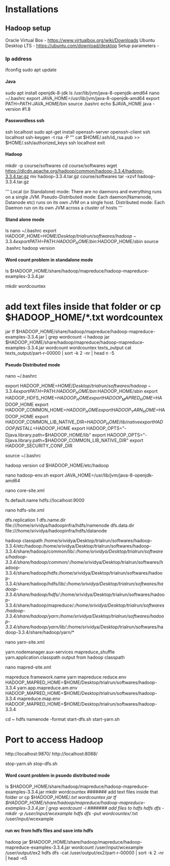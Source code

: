 # Installations


## Hadoop setup


Oracle Virtual Box - https://www.virtualbox.org/wiki/Downloads 
Ubuntu Desktop LTS - https://ubuntu.com/download/desktop 
Setup parameters - 


### Ip address
ifconfig
sudo apt update 

#### Java
sudo apt install openjdk-8-jdk
ls /usr/lib/jvm/java-8-openjdk-amd64
nano ~/.bashrc
export JAVA_HOME=/usr/lib/jvm/java-8-openjdk-amd64
export PATH=$PATH:$JAVA_HOME/bin
source .bashrc
echo $JAVA_HOME
java -version #1.8

#### Passwordless ssh
ssh localhost
sudo apt-get install openssh-server openssh-client
ssh localhost
ssh-keygen -t rsa -P ""
cat $HOME/.ssh/id_rsa.pub >> $HOME/.ssh/authorized_keys
ssh localhost
exit

#### Hadoop
mkdir -p course/softwares
cd course/softwares
wget https://dlcdn.apache.org/hadoop/common/hadoop-3.3.4/hadoop-3.3.4.tar.gz 
mv hadoop-3.3.4.tar.gz course/softwares
tar -xzvf hadoop-3.3.4.tar.gz

'''
Local (or Standalone) mode: There are no daemons and everything runs on a single JVM.
Pseudo-Distributed mode: Each daemon(Namenode, Datanode etc) runs on its own JVM on a single host.
Distributed mode: Each Daemon run on its own JVM across a cluster of hosts
'''

#### Stand alone mode
ls
nano ~/.bashrc
export HADOOP_HOME=$HOME/Desktop/trialrun/softwares/hadoop-3.3.4
export PATH=$PATH:$HADOOP_HOME/bin:$HADOOP_HOME/sbin
source .bashrc
hadoop version

#### Word count problem in standalone mode
ls $HADOOP_HOME/share/hadoop/mapreduce/hadoop-mapreduce-examples-3.3.4.jar

mkdir wordcountex 
# add text files inside that folder or cp $HADOOP_HOME/*.txt wordcountex
jar tf $HADOOP_HOME/share/hadoop/mapreduce/hadoop-mapreduce-examples-3.3.4.jar | grep wordcount -i
hadoop jar $HADOOP_HOME/share/hadoop/mapreduce/hadoop-mapreduce-examples-3.3.4.jar  wordcount wordcountex texts_output 
cat texts_output/part-r-00000 | sort -k 2 -nr | head n -5

#### Pseudo Distributed mode
nano ~/.bashrc

export HADOOP_HOME=$HOME/Desktop/trialrun/softwares/hadoop-3.3.4
export PATH=$PATH:$HADOOP_HOME/bin:$HADOOP_HOME/sbin
export HADOOP_HDFS_HOME=$HADOOP_HOME
export HADOOP_MAPRED_HOME=$HADOOP_HOME
export HADOOP_COMMON_HOME=$HADOOP_HOME
export HADOOP_YARN_HOME=$HADOOP_HOME
export HADOOP_COMMON_LIB_NATIVE_DIR=$HADOOP_HOME/lib/native
export HADOOP_INSTALL=$HADOOP_HOME
export HADOOP_OPTS="-Djava.library.path=$HADOOP_HOME/lib"
export HADOOP_OPTS="-Djava.library.path=$HADOOP_COMMON_LIB_NATIVE_DIR"
export HADOOP_SECURITY_CONF_DIR

source ~/.bashrc

hadoop version
cd $HADOOP_HOME/etc/hadoop

nano hadoop-env.sh 
export JAVA_HOME=/usr/lib/jvm/java-8-openjdk-amd64

nano core-site.xml
<configuration>

   <property> 
      <name>fs.default.name</name> 
      <value>hdfs://localhost:9000</value> 
   </property>
   
</configuration>

nano hdfs-site.xml
<configuration>

   <property> 
      <name>dfs.replication</name> 
      <value>1</value> 
   </property> 
   <property> 
      <name>dfs.name.dir</name> 
      <value>file:///home/srividya/hadoopinfra/hdfs/namenode </value> 
   </property> 
   <property> 
      <name>dfs.data.dir</name>
      <value>file:///home/srividya/hadoopinfra/hdfs/datanode </value > 
   </property>
   
</configuration>

hadoop classpath
/home/srividya/Desktop/trialrun/softwares/hadoop-3.3.4/etc/hadoop:/home/srividya/Desktop/trialrun/softwares/hadoop-3.3.4/share/hadoop/common/lib/*:/home/srividya/Desktop/trialrun/softwares/hadoop-3.3.4/share/hadoop/common/*:/home/srividya/Desktop/trialrun/softwares/hadoop-3.3.4/share/hadoop/hdfs:/home/srividya/Desktop/trialrun/softwares/hadoop-3.3.4/share/hadoop/hdfs/lib/*:/home/srividya/Desktop/trialrun/softwares/hadoop-3.3.4/share/hadoop/hdfs/*:/home/srividya/Desktop/trialrun/softwares/hadoop-3.3.4/share/hadoop/mapreduce/*:/home/srividya/Desktop/trialrun/softwares/hadoop-3.3.4/share/hadoop/yarn:/home/srividya/Desktop/trialrun/softwares/hadoop-3.3.4/share/hadoop/yarn/lib/*:/home/srividya/Desktop/trialrun/softwares/hadoop-3.3.4/share/hadoop/yarn/*

nano yarn-site.xml
<configuration>

   <property> 
      <name>yarn.nodemanager.aux-services</name> 
      <value>mapreduce_shuffle</value> 
   </property>
   <property>
    <name>yarn.application.classpath</name>
    <value>output from hadoop classpath</value>
 </property>
   
</configuration>

nano mapred-site.xml
<configuration>

   <property> 
      <name>mapreduce.framework.name</name> 
      <value>yarn</value> 
   </property>
<property>
  <name>mapreduce.reduce.env</name>
  <value>HADOOP_MAPRED_HOME=$HOME/Desktop/trialrun/softwares/hadoop-3.3.4</value>
</property>

<property>
  <name>yarn.app.mapreduce.am.env</name>
  <value>HADOOP_MAPRED_HOME=$HOME/Desktop/trialrun/softwares/hadoop-3.3.4</value>
</property>

<property>
  <name>mapreduce.map.env</name>
  <value>HADOOP_MAPRED_HOME=$HOME/Desktop/trialrun/softwares/hadoop-3.3.4</value>
</property>


</configuration>

cd ~
hdfs namenode -format
start-dfs.sh
start-yarn.sh

# Port to access Hadoop
http://localhost:9870/
http://localhost:8088/

stop-yarn.sh
stop-dfs.sh


#### Word count problem in psuedo distributed mode
ls $HADOOP_HOME/share/hadoop/mapreduce/hadoop-mapreduce-examples-3.3.4.jar
mkdir wordcountex 
####### add text files inside that folder or cp $HADOOP_HOME/*.txt wordcountex
jar tf $HADOOP_HOME/share/hadoop/mapreduce/hadoop-mapreduce-examples-3.3.4.jar | grep wordcount -i
####### add files to hdfs 
hdfs dfs -mkdir -p /user/input/wcexample
hdfs dfs -put wordcountex/*.txt /user/input/wcexample

#### run wc from hdfs files and save into hdfs
hadoop jar $HADOOP_HOME/share/hadoop/mapreduce/hadoop-mapreduce-examples-3.3.4.jar  wordcount /user/input/wcexample /user/output/ex2 
hdfs dfs -cat /user/output/ex2/part-r-00000 | sort -k 2 -nr | head -n5

